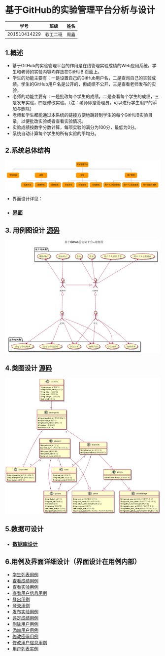 # 基于GitHub的实验管理平台分析与设计

|学号|班级|姓名|
|:-------:|:-------------: | :----------:|
|201510414229|软工二班|周鑫|

## 1.概述
- 基于GitHub的实验管理平台的作用是在线管理实验成绩的Web应用系统。学生和老师的实验内容均存放在GitHUB
页面上。
- 学生的功能主要有：一是设置自己的GitHub用户名，二是查询自己的实验成绩。学生的GitHub用户名是公开的，但成绩不公开，三是查看老师发布的实验。
- 老师的功能主要有：一是批改每个学生的成绩，二是查看每个学生的成绩，三是发布实验，四是修改实验。（注：老师即是管理员，可以进行学生用户的添加与删除）
- 老师和学生都能通过本系统的链接方便地跳转到学生的每个GitHUB实验目录，以便批改实验或者查看实验情况。
- 实验成绩按数字分数计算，每项实验的满分为100分，最低为0分。
- 系统自动计算每个学生的所有实验的平均分。

## 2.系统总体结构
![系统总体结构](系统总结构.png)
- 界面设计详见：
- ### [界面](https://ZhouXin01.github.io/is_analysis/test6/UI/index.html)

## 3. 用例图设计 [源码](用例图/用例图设计.puml)
![](用例图/用例图设计.png '用例图')

## 4.类图设计 [源码](类图/类图.puml)
![](类图/类图.png '类图')

## 5.数据可设计
- ###  [数据库设计](数据库/数据库设计.md)

## 6.用例及界面详细设计（界面设计在用例内部）

 * [学生列表用例](用例/学生列表用例.md)
 * [查看成绩用例](用例/查看成绩用例.md)
 * [查看实验用例](用例/查看实验用例.md)
 * [查看用户信息用例](用例/查看用户信息用例.md)
 * [登出用例](用例/登出用例.md)
 * [登录用例](用例/登录用例.md)
 * [发布实验用例](用例/发布实验用例.md)
 * [评定成绩用例](用例/评定成绩用例.md)
 * [删除用户用例](用例/删除用户用例.md)
 * [添加用户用例](用例/添加用户用例.md)
 * [修改密码用例](用例/修改密码用例.md)
 * [修改用户信息用例](用例/修改用户信息用例.md)
 * [用户列表实例](用例/用户列表实例.md)


